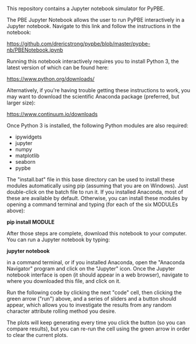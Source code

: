 This repository contains a Jupyter notebook simulator for PyPBE.

The PBE Jupyter Notebook allows the user to run PyPBE interactively in a Jupyter notebook. Navigate to this link and follow the instructions in the notebook:

https://github.com/drericstrong/pypbe/blob/master/pypbe-nb/PBENotebook.ipynb

Running this notebook interactively requires you to install Python 3, the latest version of which can be found here:

https://www.python.org/downloads/

Alternatively, if you're having trouble getting these instructions to work, you may want to download the scientific Anaconda package (preferred, but larger size):

https://www.continuum.io/downloads

Once Python 3 is installed, the following Python modules are also required:

* ipywidgets
* jupyter
* numpy
* matplotlib
* seaborn
* pypbe

The "install.bat" file in this base directory can be used to install these modules automatically using pip (assuming that you are on Windows). Just double-click on the batch file to run it. If you installed Anaconda, most of these are available by default. Otherwise, you can install these modules by opening a command terminal and typing (for each of the six MODULEs above):

**pip install MODULE**

After those steps are complete, download this notebook to your computer. You can run a Jupyter notebook by typing:

**jupyter notebook**

in a command terminal, or if you installed Anaconda, open the "Anaconda Navigator" program and click on the "Jupyter" icon. Once the Jupyter notebook interface is open (it should appear in a web browser), navigate to where you downloaded this file, and click on it.

Run the following code by clicking the next "code" cell, then clicking the green arrow ("run") above, and a series of sliders and a button should appear, which allows you to investigate the results from any random character attribute rolling method you desire. 

The plots will keep generating every time you click the button (so you can compare results), but you can re-run the cell using the green arrow in order to clear the current plots.